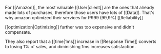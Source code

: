For [[Amazon]], the most valuable [[User|client]] are the ones that already made lots of purchases, therefore those users have lots of [[Data]]. That's why amazon optimized their services for P999 (99,9%) [[Reliability]]

[[optimization|Optimizing]] further was too expensive and didn't compensate.

They also report that a [[time|1ms]] increase in [[Response Time]] converts to losing 1% of sales, and diminishing 1ms increases satisfaction.
